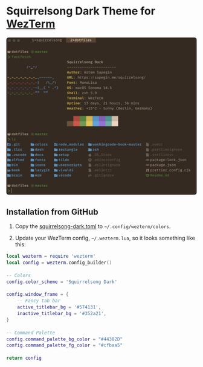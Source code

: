 # Squirrelsong Dark Theme for [WezTerm](https://wezfurlong.org/wezterm/)

![Squirrelsong dark theme for WezTerm](./screenshot-dark.jpg)

## Installation from GitHub

1. Copy the [squirrelsong-dark.toml](squirrelsong-dark.toml) to `~/.config/wezterm/colors`.

2. Update your WezTerm config, `~/.wezterm.lua`, so it looks something like this:

```lua
local wezterm = require 'wezterm'
local config = wezterm.config_builder()

-- Colors
config.color_scheme = 'Squirrelsong Dark'

config.window_frame = {
	-- Fancy tab bar
	active_titlebar_bg = '#574131',
	inactive_titlebar_bg = '#352a21',
}

-- Command Palette
config.command_palette_bg_color = "#44382D"
config.command_palette_fg_color = "#cfbaa5"

return config
```
